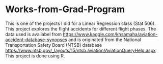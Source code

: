 # Works-from-Grad-Program

This is one of the projects I did for a Linear Regression class (Stat 506).
This project explores the flight accidents for different flight phases.
The data used is availabel from https://www.kaggle.com/khsamaha/aviation-accident-database-synopses and is originated from the National Transportation Safety Board (NTSB) database https://www.ntsb.gov/_layouts/15/ntsb.aviation/AviationQueryHelp.aspx
This project is done using R.
